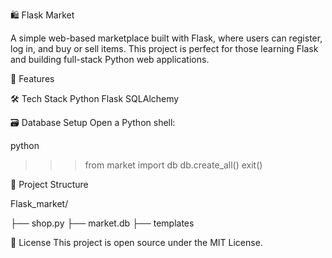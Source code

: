 🛍️ Flask Market

A simple web-based marketplace built with Flask, where users can register, log in, and buy or sell items. This project is perfect for those learning Flask and building full-stack Python web applications.


🚀 Features



🛠️ Tech Stack
Python
Flask
SQLAlchemy


🗃️ Database Setup
Open a Python shell:

python
>>> from market import db
>>> db.create_all()
>>> exit()


📂 Project Structure

Flask_market/

├── shop.py
├── market.db
├── templates


📄 License
This project is open source under the MIT License.
